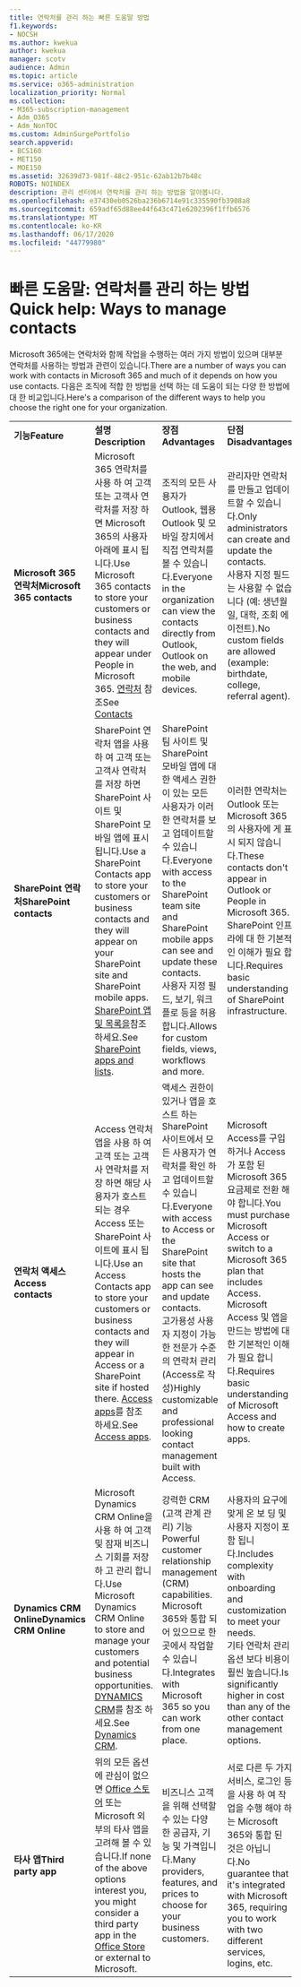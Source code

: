 ```yaml
---
title: 연락처를 관리 하는 빠른 도움말 방법
f1.keywords:
- NOCSH
ms.author: kwekua
author: kwekua
manager: scotv
audience: Admin
ms.topic: article
ms.service: o365-administration
localization_priority: Normal
ms.collection:
- M365-subscription-management
- Adm_O365
- Adm_NonTOC
ms.custom: AdminSurgePortfolio
search.appverid:
- BCS160
- MET150
- MOE150
ms.assetid: 32639d73-981f-48c2-951c-62ab12b7b48c
ROBOTS: NOINDEX
description: 관리 센터에서 연락처를 관리 하는 방법을 알아봅니다.
ms.openlocfilehash: e37430eb0526ba236b6714e91c335590fb3908a8
ms.sourcegitcommit: 659adf65d88ee44f643c471e6202396f1ffb6576
ms.translationtype: MT
ms.contentlocale: ko-KR
ms.lasthandoff: 06/17/2020
ms.locfileid: "44779980"
---
```

# <a name="quick-help-ways-to-manage-contacts"></a><span data-ttu-id="b9dd1-103">빠른 도움말: 연락처를 관리 하는 방법</span><span class="sxs-lookup"><span data-stu-id="b9dd1-103">Quick help: Ways to manage contacts</span></span>

<span data-ttu-id="b9dd1-104">Microsoft 365에는 연락처와 함께 작업을 수행하는 여러 가지 방법이 있으며 대부분 연락처를 사용하는 방법과 관련이 있습니다.</span><span class="sxs-lookup"><span data-stu-id="b9dd1-104">There are a number of ways you can work with contacts in Microsoft 365 and much of it depends on how you use contacts.</span></span> <span data-ttu-id="b9dd1-105">다음은 조직에 적합 한 방법을 선택 하는 데 도움이 되는 다양 한 방법에 대 한 비교입니다.</span><span class="sxs-lookup"><span data-stu-id="b9dd1-105">Here's a comparison of the different ways to help you choose the right one for your organization.</span></span>
  
|||||
|:-----|:-----|:-----|:-----|
|<span data-ttu-id="b9dd1-106">**기능**</span><span class="sxs-lookup"><span data-stu-id="b9dd1-106">**Feature**</span></span> <br/> |<span data-ttu-id="b9dd1-107">**설명**</span><span class="sxs-lookup"><span data-stu-id="b9dd1-107">**Description**</span></span> <br/> |<span data-ttu-id="b9dd1-108">**장점**</span><span class="sxs-lookup"><span data-stu-id="b9dd1-108">**Advantages**</span></span> <br/> |<span data-ttu-id="b9dd1-109">**단점**</span><span class="sxs-lookup"><span data-stu-id="b9dd1-109">**Disadvantages**</span></span> <br/> |
|<span data-ttu-id="b9dd1-110">**Microsoft 365 연락처**</span><span class="sxs-lookup"><span data-stu-id="b9dd1-110">**Microsoft 365 contacts**</span></span> <br/> |<span data-ttu-id="b9dd1-111">Microsoft 365 연락처를 사용 하 여 고객 또는 고객사 연락처를 저장 하면 Microsoft 365의 사용자 아래에 표시 됩니다.</span><span class="sxs-lookup"><span data-stu-id="b9dd1-111">Use Microsoft 365 contacts to store your customers or business contacts and they will appear under People in Microsoft 365.</span></span> <span data-ttu-id="b9dd1-112">[연락처](contacts.md) 참조</span><span class="sxs-lookup"><span data-stu-id="b9dd1-112">See [Contacts](contacts.md)</span></span> <br/> |<span data-ttu-id="b9dd1-113">조직의 모든 사용자가 Outlook, 웹용 Outlook 및 모바일 장치에서 직접 연락처를 볼 수 있습니다.</span><span class="sxs-lookup"><span data-stu-id="b9dd1-113">Everyone in the organization can view the contacts directly from Outlook, Outlook on the web, and mobile devices.</span></span>  <br/> |<span data-ttu-id="b9dd1-114">관리자만 연락처를 만들고 업데이트할 수 있습니다.</span><span class="sxs-lookup"><span data-stu-id="b9dd1-114">Only administrators can create and update the contacts.</span></span>  <br/> <span data-ttu-id="b9dd1-115">사용자 지정 필드는 사용할 수 없습니다 (예: 생년월일, 대학, 조회 에이전트).</span><span class="sxs-lookup"><span data-stu-id="b9dd1-115">No custom fields are allowed (example: birthdate, college, referral agent).</span></span>  <br/> |
|<span data-ttu-id="b9dd1-116">**SharePoint 연락처**</span><span class="sxs-lookup"><span data-stu-id="b9dd1-116">**SharePoint contacts**</span></span> <br/> |<span data-ttu-id="b9dd1-117">SharePoint 연락처 앱을 사용 하 여 고객 또는 고객사 연락처를 저장 하면 SharePoint 사이트 및 SharePoint 모바일 앱에 표시 됩니다.</span><span class="sxs-lookup"><span data-stu-id="b9dd1-117">Use a SharePoint Contacts app to store your customers or business contacts and they will appear on your SharePoint site and SharePoint mobile apps.</span></span> <span data-ttu-id="b9dd1-118">[SharePoint 앱 및 목록을](https://support.microsoft.com/office/0a1c3ace-def0-44af-b225-cfa8d92c52d7)참조 하세요.</span><span class="sxs-lookup"><span data-stu-id="b9dd1-118">See [SharePoint apps and lists](https://support.microsoft.com/office/0a1c3ace-def0-44af-b225-cfa8d92c52d7).</span></span>  <br/> |<span data-ttu-id="b9dd1-119">SharePoint 팀 사이트 및 SharePoint 모바일 앱에 대 한 액세스 권한이 있는 모든 사용자가 이러한 연락처를 보고 업데이트할 수 있습니다.</span><span class="sxs-lookup"><span data-stu-id="b9dd1-119">Everyone with access to the SharePoint team site and SharePoint mobile apps can see and update these contacts.</span></span>  <br/> <span data-ttu-id="b9dd1-120">사용자 지정 필드, 보기, 워크플로 등을 허용 합니다.</span><span class="sxs-lookup"><span data-stu-id="b9dd1-120">Allows for custom fields, views, workflows and more.</span></span>  <br/> |<span data-ttu-id="b9dd1-121">이러한 연락처는 Outlook 또는 Microsoft 365의 사용자에 게 표시 되지 않습니다.</span><span class="sxs-lookup"><span data-stu-id="b9dd1-121">These contacts don't appear in Outlook or People in Microsoft 365.</span></span>  <br/> <span data-ttu-id="b9dd1-122">SharePoint 인프라에 대 한 기본적인 이해가 필요 합니다.</span><span class="sxs-lookup"><span data-stu-id="b9dd1-122">Requires basic understanding of SharePoint infrastructure.</span></span>  <br/> |
|<span data-ttu-id="b9dd1-123">**연락처 액세스**</span><span class="sxs-lookup"><span data-stu-id="b9dd1-123">**Access contacts**</span></span> <br/> |<span data-ttu-id="b9dd1-124">Access 연락처 앱을 사용 하 여 고객 또는 고객사 연락처를 저장 하면 해당 사용자가 호스트 되는 경우 Access 또는 SharePoint 사이트에 표시 됩니다.</span><span class="sxs-lookup"><span data-stu-id="b9dd1-124">Use an Access Contacts app to store your customers or business contacts and they will appear in Access or a SharePoint site if hosted there.</span></span> <span data-ttu-id="b9dd1-125">[Access apps](https://support.microsoft.com/office/25f3ab3e-510d-44b0-accf-b976c0813e71)를 참조 하세요.</span><span class="sxs-lookup"><span data-stu-id="b9dd1-125">See [Access apps](https://support.microsoft.com/office/25f3ab3e-510d-44b0-accf-b976c0813e71).</span></span>  <br/> |<span data-ttu-id="b9dd1-126">액세스 권한이 있거나 앱을 호스트 하는 SharePoint 사이트에서 모든 사용자가 연락처를 확인 하 고 업데이트할 수 있습니다.</span><span class="sxs-lookup"><span data-stu-id="b9dd1-126">Everyone with access to Access or the SharePoint site that hosts the app can see and update contacts.</span></span>  <br/> <span data-ttu-id="b9dd1-127">고가용성 사용자 지정이 가능한 전문가 수준의 연락처 관리 (Access로 작성)</span><span class="sxs-lookup"><span data-stu-id="b9dd1-127">Highly customizable and professional looking contact management built with Access.</span></span>  <br/> |<span data-ttu-id="b9dd1-128">Microsoft Access를 구입 하거나 Access가 포함 된 Microsoft 365 요금제로 전환 해야 합니다.</span><span class="sxs-lookup"><span data-stu-id="b9dd1-128">You must purchase Microsoft Access or switch to a Microsoft 365 plan that includes Access.</span></span>  <br/> <span data-ttu-id="b9dd1-129">Microsoft Access 및 앱을 만드는 방법에 대 한 기본적인 이해가 필요 합니다.</span><span class="sxs-lookup"><span data-stu-id="b9dd1-129">Requires basic understanding of Microsoft Access and how to create apps.</span></span>  <br/> |
|<span data-ttu-id="b9dd1-130">**Dynamics CRM Online**</span><span class="sxs-lookup"><span data-stu-id="b9dd1-130">**Dynamics CRM Online**</span></span> <br/> |<span data-ttu-id="b9dd1-131">Microsoft Dynamics CRM Online을 사용 하 여 고객 및 잠재 비즈니스 기회를 저장 하 고 관리 합니다.</span><span class="sxs-lookup"><span data-stu-id="b9dd1-131">Use Microsoft Dynamics CRM Online to store and manage your customers and potential business opportunities.</span></span> <span data-ttu-id="b9dd1-132">[DYNAMICS CRM](https://dynamics.microsoft.com)를 참조 하세요.</span><span class="sxs-lookup"><span data-stu-id="b9dd1-132">See [Dynamics CRM](https://dynamics.microsoft.com).</span></span>  <br/> |<span data-ttu-id="b9dd1-133">강력한 CRM (고객 관계 관리) 기능</span><span class="sxs-lookup"><span data-stu-id="b9dd1-133">Powerful customer relationship management (CRM) capabilities.</span></span>  <br/> <span data-ttu-id="b9dd1-134">Microsoft 365와 통합 되어 있으므로 한 곳에서 작업할 수 있습니다.</span><span class="sxs-lookup"><span data-stu-id="b9dd1-134">Integrates with Microsoft 365 so you can work from one place.</span></span>  <br/> |<span data-ttu-id="b9dd1-135">사용자의 요구에 맞게 온 보 딩 및 사용자 지정이 포함 됩니다.</span><span class="sxs-lookup"><span data-stu-id="b9dd1-135">Includes complexity with onboarding and customization to meet your needs.</span></span>  <br/> <span data-ttu-id="b9dd1-136">기타 연락처 관리 옵션 보다 비용이 훨씬 높습니다.</span><span class="sxs-lookup"><span data-stu-id="b9dd1-136">Is significantly higher in cost than any of the other contact management options.</span></span>  <br/> |
|<span data-ttu-id="b9dd1-137">**타사 앱**</span><span class="sxs-lookup"><span data-stu-id="b9dd1-137">**Third party app**</span></span> <br/> |<span data-ttu-id="b9dd1-138">위의 모든 옵션에 관심이 없으면 [Office 스토어](https://store.office.com) 또는 Microsoft 외부의 타사 앱을 고려해 볼 수 있습니다.</span><span class="sxs-lookup"><span data-stu-id="b9dd1-138">If none of the above options interest you, you might consider a third party app in the [Office Store](https://store.office.com) or external to Microsoft.</span></span>  <br/> |<span data-ttu-id="b9dd1-139">비즈니스 고객을 위해 선택할 수 있는 다양 한 공급자, 기능 및 가격입니다.</span><span class="sxs-lookup"><span data-stu-id="b9dd1-139">Many providers, features, and prices to choose for your business customers.</span></span>  <br/> |<span data-ttu-id="b9dd1-140">서로 다른 두 가지 서비스, 로그인 등을 사용 하 여 작업을 수행 해야 하는 Microsoft 365와 통합 된 것은 아닙니다.</span><span class="sxs-lookup"><span data-stu-id="b9dd1-140">No guarantee that it's integrated with Microsoft 365, requiring you to work with two different services, logins, etc.</span></span>  <br/> |
   

